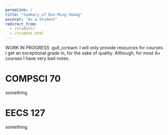 ```yaml
---
permalink: /
title: "Summary of Dun-Ming Huang"
excerpt: "As a Student"
redirect_from: 
  - /student/
  - /student.html
---
```

WORK IN PROGRESS :gull_scream:
I will only provide resources for courses I get an exceptional grade in, for the sake of quality.
Although, for most A+ courses I have very bad notes.

COMPSCI 70
======
something

EECS 127
======
something

